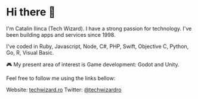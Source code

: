 # Hi there 👋

I'm Catalin Ilinca (Tech Wizard). I have a strong passion for technology. I've been building apps and services since 1998.

I've coded in Ruby, Javascript, Node, C#, PHP, Swift, Objective C, Python, Go, R, Visual Basic.

🎮 My present area of interest is Game development: Godot and Unity.

Feel free to follow me using the links bellow:

Website: [techwizard.ro](https://techwizard.ro)
Twitter: [@techwizardro](http://twitter.com/techwizardro)
